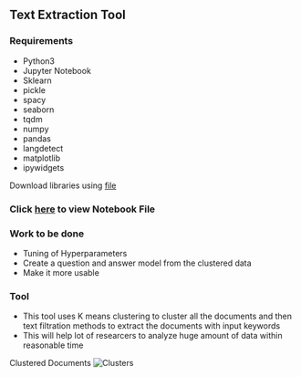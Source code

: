 ## Text Extraction Tool

### Requirements
- Python3
- Jupyter Notebook
- Sklearn
- pickle
- spacy
- seaborn
- tqdm
- numpy
- pandas
- langdetect
- matplotlib
- ipywidgets

Download libraries using [file](./requirements.txt)

### Click [here](./Clustering.ipynb) to view Notebook File

### Work to be done
- Tuning of Hyperparameters
- Create a question and answer model from the clustered data
- Make it more usable

### Tool
- This tool uses K means clustering to cluster all the documents and then text filtration methods  to extract the documents with input keywords
- This will help lot of researcers to analyze huge amount of data within reasonable time

Clustered Documents
![Clusters](./Images/Text_Extraction_Tool/cluster.png?style=centerme)
